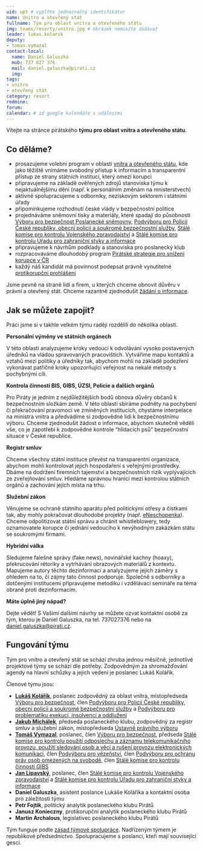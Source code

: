 ```yaml
---
uid: upt # vyplňte jednoznačný identifikátor
name: Vnitro a otevřený stát
fullname: Tým pro oblast vnitra a otevřeného státu
img: teams/resorty/vnitro.jpg # obrázek nemusíte dodávat
leader: lukas.kolarik
deputy:
- tomas.vymazal
contact-local:
  name: Daniel Galuszka
  mob: 737 027 376
  mail: daniel.galuszka@pirati.cz
  img: 
tags:
- vnitro
- otevřený stát
category: resort
redmine:
forum:
calendar: # id google kalendáře s událostmi
---
```


Vítejte na stránce pirátského **týmu pro oblast vnitra a otevřeného státu**.

Co děláme?
----------

* prosazujeme volební program v oblasti [vnitra a otevřeného státu](https://www.pirati.cz/program/psp2017/vnitro/), kde jako těžiště vnímáme svobodný přístup k informacím a transparentní přístup ze strany státních institucí, který omezí korupci
* připravujeme na základě ověřených zdrojů stanoviska týmu k nejaktuálnějšímu dění (např. k personálním změnám na mnisterstvech)
* aktivně spolupracujeme s odborníky, neziskovým sektorem i státními úřady
* připomínkujeme rozhodnutí české vlády v bezpečnostní politice
* projednáváme sněmovní tisky a materiály, které spadají do působnosti [Výboru pro bezpečnost Poslanecké sněmovny](http://www.psp.cz/sqw/hp.sqw?k=4900), [Podvýboru pro Policii České republiky, obecní policii a soukromé bezpečnostní služby](http://www.psp.cz/sqw/hp.sqw?k=4923), [Stálé komise pro kontrolu Vojenského zpravodajství](http://www.psp.cz/sqw/hp.sqw?k=7900) a [Stálé komise pro kontrolu Úřadu pro zahraniční styky a informace](http://www.psp.cz/sqw/hp.sqw?k=8100)
* připravujeme k návrhům podklady a stanoviska pro poslanecký klub
* rozpracováváme dlouhodobý program [Pirátské strategie pro snížení korupce v ČR](https://wiki.pirati.cz/navrhy/program/protikorupcni-strategie)
* každý náš kandidát má povinnost podepsat právně vynutitelné [protikorupční prohlášení](https://www.pirati.cz/program/psp2017/kodex-poslance/)

Jsme pevně na straně lidí a firem, u kterých chceme obnovit důvěru v právní a otevřený stát. Chceme razantně zjednodušit [žádání o informace](https://docs.google.com/document/d/1eGgFLuNHWKcQEYOSmS55k7yB2vyoL22ynR7_R3ZFh_E/edit).

Jak se můžete zapojit?
----------------------

Práci jsme si v takhle velkém týmu raději rozdělili do několika oblastí.

**Personální výměny ve státních orgánech**

V této oblasti analyzujeme kroky vedoucí k odvolávání vysoko postavených úředníků na vládou spravovaných pracovištích. Vytváříme mapu kontaktů a vztahů mezi politiky a úředníky tak, abychom mohli na základě podezření vykonávat patřičné kroky upozorňující veřejnost na nekalé metody s pochybnými cíli. 

**Kontrola činnosti BIS, GIBS, ÚZSI, Policie a dalších orgánů**

Pro Piráty je jedním z nejdůležitějších bodů obnova důvěry občanů k bezpečnostním složkám země. V této oblasti sbíráme podněty na pochybení či překračování pravomoci ve zmíněných institucích, chystáme interpelace na ministra vnitra a předvádíme si zodpovědné lidi k bezpečnostnímu výboru. Chceme zjednodušit žádost o informace, abychom skutečně věděli vše, co je zapotřebí k zodpovědné kontrole “hlídacích psů” bezpečnostní situace v České republice. 

**Registr smluv**

Chceme všechny státní instituce převést na transparentní organizace, abychom mohli kontrolovat jejich hospodaření s veřejnými prostředky. Dbáme na dodržení firemních tajemství a bezpečnostních rizik vyplývajících ze zveřejňování smluv. Hledáme správnou hranici mezi kontrolou státních orgánů a zachování jejích místa na trhu. 

**Služební zákon**

Věnujeme se ochraně státního aparátu před politickými otřesy a čistkami tak, aby mohly pokračovat dlouhodobé projekty (např. [eNeschopenka](https://www.pirati.cz/tiskove-zpravy/pirati-e-neschopenka-jde-k-ledu.html)). Chceme odpolitizovat státní správu a chránit whistleblowery, tedy oznamovatele korupce či jednání vedoucího k nevýhodným zakázkám státu se soukromými firmami. 

**Hybridní válka**

Sledujeme falešné správy (fake news), novinářské kachny (hoaxy), překrucování rétoriky a vytrhávání obrazových materiálů z kontextu. Mapujeme autory těchto dezinformací a analyzujeme jejich záměry s ohledem na to, čí zájmy tato činnost podporuje. Společně s odborníky a dotčenými institucemi připravujeme metodiku i vzdělávací semináře na téma obraně proti dezinformacím.

**Máte úplně jiný nápad?**

Dejte vědět! S Vašimi dalšími návrhy se můžete ozvat kontaktní osobě za tým, kterou je Daniel Galuszka, na tel. 737027376 nebo na daniel.galuszka@pirati.cz.

Fungování týmu
----------------------

Tým pro vnitro a otevřený stát se schází zhruba jednou měsíčně, jednotlivé projektové týmy se schází dle potřeby. Zodpovědným za shromažďování agendy na hlavní schůzky a jejich vedení je poslanec Lukáš Kolářík.

Členové týmu jsou:

* **[Lukáš Kolářík](https://www.pirati.cz/lide/lukas-kolarik/)**, poslanec zodpovědný za oblast vnitra, místopředseda [Výboru pro bezpečnost](http://www.psp.cz/sqw/hp.sqw?k=4900), člen [Podvýboru pro Policii České republiky, obecní policii a soukromé bezpečnostní služby](http://www.psp.cz/sqw/hp.sqw?k=4923) a [Podvýboru pro problematiku exekucí, insolvencí a oddlužení](http://www.psp.cz/sqw/hp.sqw?k=4025)
* **[Jakub Michálek](https://www.pirati.cz/lide/jakub-michalek/)**, předseda poslaneckého klubu, zodpovědný za registr smluv a služební zákon, místopředseda [Ústavně právního výboru](http://www.psp.cz/sqw/hp.sqw?k=4000)
* **[Tomáš Vymazal](https://www.pirati.cz/lide/tomas-vymazal/)**, poslanec, člen [Výboru pro bezpečnost](http://www.psp.cz/sqw/hp.sqw?k=4900), předseda [Stálé komise pro kontrolu použití odposlechu a záznamu telekomunikačního provozu, použití sledování osob a věcí a rušení provozu elektronických komunikací](http://www.psp.cz/sqw/hp.sqw?k=7600), člen [Podvýboru pro vězeňství](http://www.psp.cz/sqw/hp.sqw?k=4924), člen [Podvýboru pro ochranu práv osob omezených na svobodě](http://www.psp.cz/sqw/hp.sqw?k=3922), člen [Stálé komise pro kontrolu činnosti GIBS](http://www.psp.cz/sqw/hp.sqw?k=7500)
* **[Jan Lipavský](https://www.pirati.cz/lide/jan-lipavsky/)**, poslanec, člen [Stálé komise pro kontrolu Vojenského zpravodajství](http://www.psp.cz/sqw/hp.sqw?k=7900) a [Stálé komise pro kontrolu Úřadu pro zahraniční styky a informace](http://www.psp.cz/sqw/hp.sqw?k=8100)
* **Daniel Galuszka**, asistent poslance Lukáše Koláříka a kontaktní osoba pro záležitosti týmu
* **Petr Fojtík**, politický analytik poslaneckého klubu Pirátů
* **Janusz Konieczny**, protikorupční analytik poslaneckého klubu Pirátů
* **Martin Archalous**, legislativec poslaneckého klubu Pirátů

Tým funguje podle [zásad týmové spolupráce](https://wiki.pirati.cz/rules/or_zatys). Nadřízeným týmem je republikové předsednictvo. Spolupracujeme s poslanci, kteří mají související gesci.
